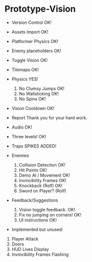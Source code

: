 # Prototype-Vision

- Version Control	OK!
- Assets Import		OK!
- Platformer Physics	OK!
- Enemy placeholders	OK!
- Toggle Vision		OK!
- Tilemaps		OK!
- Physics		YES!
  1) No Clumsy Jumps	OK!
  2) No Wallsticking	OK!
  3) No Spins		OK!
- Vision Cooldown OK!
 - Report             Thank you for your hard work.
 - Audio              OK!
 - Three levels!       OK!
 - Traps                SPIKES ADDED!
  
- Enemies
  1) Collision Detection  OK!
  2) Hit Points           OK!
  3) Demo AI / Movement   OK!
  4) Invincibility Frames OK!
  5) Knockback (Rolf)     OK!
  6) Sword on Player?     (Rolf)
  
- Feedback/Suggestions
  1) Vision toggle feedback.      OK!
  2) Fix no jumping on corners!       OK!
  3) UI instructions                  OK!

 - Implemented but unused:
 1) Player Attack
 2) Doors
 3) HUD Lives Display
 4) Invincibility Frames Flashing
 
